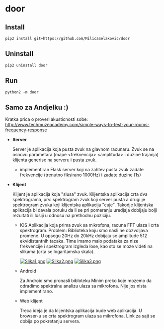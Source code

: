 # door

## Install

```
pip2 install git+https://github.com/MilicaSelakovic/door
```

## Uninstall

```
pip2 uninstall door
```

## Run

```
python2 -m door
```

## Samo za Andjelku :)
  Kratka prica o proveri akusticnosti sobe:
  http://www.techmuzeacademy.com/simple-ways-to-test-your-rooms-frequency-response

- **Server**

  Server je aplikacija koja pusta zvuk na glavnom racunaru. Zvuk se na osnovu parametara (mape \<frekvencija\> \<amplituda\> i duzine trajanja) klijenta generise na serveru i pusta zvuk.

  - implementiran Flask server koji na zahtev pusta zvuk zadate frekvencije (trenutno fiksirano 1000Hz) i zadate duzine (1s)
- **Klijent**

  Klijent je aplikacija koja "slusa" zvuk. Klijentska aplikacija crta dva spektrograma, prvi spektrogram zvuk koji server pusta a drugi je spektrogram zvuka koji klijentska aplikacija "cuje".
  Takodje klijentska aplikacija bi davala poruku da li se pri pomeranju uredjaja dobijaju bolji rezultati ili losiji u odnosu na prethodnu poziciju.
  - IOS
    Aplikacija koja prima zvuk sa mikrofona, racuna FFT ulaza i crta spektrogram.
    Problem: Biblioteka koju smo nasli ne dozvoljava promene. U opsegu 20Hz do 20kHz dobijaju se amplitude 512 ekvidistantnih tacaka. Time imamo malo podataka za nize frekvencije i spektrogram izgleda lose, kao sto se moze videti na slikama (crta se logaritamska skala).

    [![Slika1.png](https://s24.postimg.org/sucihik5h/Screen_Shot_2017-05-13_at_13.44.49.png)](https://postimg.org/image/cjcel77nl/)
    [![Slika2.png](https://s24.postimg.org/z9bje6qv9/Screen_Shot_2017-05-13_at_13.45.00.png)](https://postimg.org/image/kq4ecrxq9/)
    [![Slika3.png](https://s24.postimg.org/ve85bm7ph/Screen_Shot_2017-05-13_at_13.45.05.png)](https://postimg.org/image/hkjsmkf41/)
  - Android
  
    Za Android smo pronasli bibloteku Minim preko koje mozemo da odradimo spektralnu analizu ulaza sa mikrofona. Nije jos nista implementirano.
  - Web klijent
  
    Treca ideja je da klijentska aplikacija bude web aplikacija. U browser-u se crta spektrogram ulaza sa mikrofona.
    Link za sajt se dobija po pokretanju servera.
